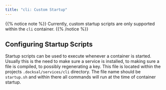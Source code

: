 ```yaml
---
title: "cli: Custom Startup"
---
```



{{% notice note %}}
Currently, custom startup scripts are only supported within the `cli` container.
{{% /notice %}}

## Configuring Startup Scripts

Startup scripts can be used to execute whenever a container is started. Usually this is the need to make sure a service 
is installed, to making sure a file is compiled, to possibly regenerating a key. This file is located within the projects 
`.docksal/services/cli` directory. The file name should be `startup.sh` and within there all commands will run at the time 
of container startup.

